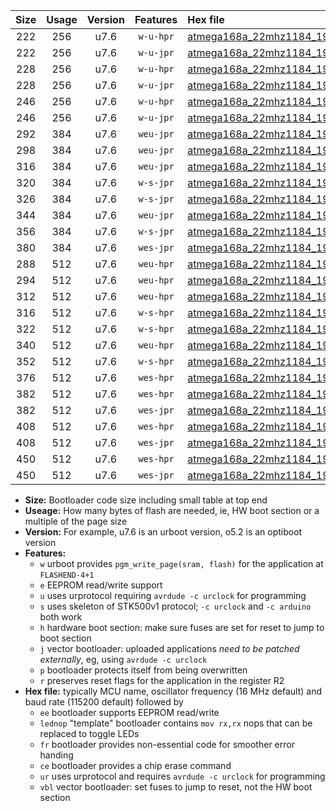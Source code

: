 |Size|Usage|Version|Features|Hex file|
|:-:|:-:|:-:|:-:|:--|
|222|256|u7.6|`w-u-hpr`|[atmega168a_22mhz1184_19200bps_ur.hex](https://raw.githubusercontent.com/stefanrueger/urboot/main//atmega168a_22mhz1184_19200bps_ur.hex)|
|222|256|u7.6|`w-u-jpr`|[atmega168a_22mhz1184_19200bps_ur_vbl.hex](https://raw.githubusercontent.com/stefanrueger/urboot/main//atmega168a_22mhz1184_19200bps_ur_vbl.hex)|
|228|256|u7.6|`w-u-hpr`|[atmega168a_22mhz1184_19200bps_lednop_ur.hex](https://raw.githubusercontent.com/stefanrueger/urboot/main//atmega168a_22mhz1184_19200bps_lednop_ur.hex)|
|228|256|u7.6|`w-u-jpr`|[atmega168a_22mhz1184_19200bps_lednop_ur_vbl.hex](https://raw.githubusercontent.com/stefanrueger/urboot/main//atmega168a_22mhz1184_19200bps_lednop_ur_vbl.hex)|
|246|256|u7.6|`w-u-hpr`|[atmega168a_22mhz1184_19200bps_lednop_fr_ur.hex](https://raw.githubusercontent.com/stefanrueger/urboot/main//atmega168a_22mhz1184_19200bps_lednop_fr_ur.hex)|
|246|256|u7.6|`w-u-jpr`|[atmega168a_22mhz1184_19200bps_lednop_fr_ur_vbl.hex](https://raw.githubusercontent.com/stefanrueger/urboot/main//atmega168a_22mhz1184_19200bps_lednop_fr_ur_vbl.hex)|
|292|384|u7.6|`weu-jpr`|[atmega168a_22mhz1184_19200bps_ee_ur_vbl.hex](https://raw.githubusercontent.com/stefanrueger/urboot/main//atmega168a_22mhz1184_19200bps_ee_ur_vbl.hex)|
|298|384|u7.6|`weu-jpr`|[atmega168a_22mhz1184_19200bps_ee_lednop_ur_vbl.hex](https://raw.githubusercontent.com/stefanrueger/urboot/main//atmega168a_22mhz1184_19200bps_ee_lednop_ur_vbl.hex)|
|316|384|u7.6|`weu-jpr`|[atmega168a_22mhz1184_19200bps_ee_lednop_fr_ur_vbl.hex](https://raw.githubusercontent.com/stefanrueger/urboot/main//atmega168a_22mhz1184_19200bps_ee_lednop_fr_ur_vbl.hex)|
|320|384|u7.6|`w-s-jpr`|[atmega168a_22mhz1184_19200bps_vbl.hex](https://raw.githubusercontent.com/stefanrueger/urboot/main//atmega168a_22mhz1184_19200bps_vbl.hex)|
|326|384|u7.6|`w-s-jpr`|[atmega168a_22mhz1184_19200bps_lednop_vbl.hex](https://raw.githubusercontent.com/stefanrueger/urboot/main//atmega168a_22mhz1184_19200bps_lednop_vbl.hex)|
|344|384|u7.6|`weu-jpr`|[atmega168a_22mhz1184_19200bps_ee_lednop_fr_ce_ur_vbl.hex](https://raw.githubusercontent.com/stefanrueger/urboot/main//atmega168a_22mhz1184_19200bps_ee_lednop_fr_ce_ur_vbl.hex)|
|356|384|u7.6|`w-s-jpr`|[atmega168a_22mhz1184_19200bps_lednop_fr_vbl.hex](https://raw.githubusercontent.com/stefanrueger/urboot/main//atmega168a_22mhz1184_19200bps_lednop_fr_vbl.hex)|
|380|384|u7.6|`wes-jpr`|[atmega168a_22mhz1184_19200bps_ee_vbl.hex](https://raw.githubusercontent.com/stefanrueger/urboot/main//atmega168a_22mhz1184_19200bps_ee_vbl.hex)|
|288|512|u7.6|`weu-hpr`|[atmega168a_22mhz1184_19200bps_ee_ur.hex](https://raw.githubusercontent.com/stefanrueger/urboot/main//atmega168a_22mhz1184_19200bps_ee_ur.hex)|
|294|512|u7.6|`weu-hpr`|[atmega168a_22mhz1184_19200bps_ee_lednop_ur.hex](https://raw.githubusercontent.com/stefanrueger/urboot/main//atmega168a_22mhz1184_19200bps_ee_lednop_ur.hex)|
|312|512|u7.6|`weu-hpr`|[atmega168a_22mhz1184_19200bps_ee_lednop_fr_ur.hex](https://raw.githubusercontent.com/stefanrueger/urboot/main//atmega168a_22mhz1184_19200bps_ee_lednop_fr_ur.hex)|
|316|512|u7.6|`w-s-hpr`|[atmega168a_22mhz1184_19200bps.hex](https://raw.githubusercontent.com/stefanrueger/urboot/main//atmega168a_22mhz1184_19200bps.hex)|
|322|512|u7.6|`w-s-hpr`|[atmega168a_22mhz1184_19200bps_lednop.hex](https://raw.githubusercontent.com/stefanrueger/urboot/main//atmega168a_22mhz1184_19200bps_lednop.hex)|
|340|512|u7.6|`weu-hpr`|[atmega168a_22mhz1184_19200bps_ee_lednop_fr_ce_ur.hex](https://raw.githubusercontent.com/stefanrueger/urboot/main//atmega168a_22mhz1184_19200bps_ee_lednop_fr_ce_ur.hex)|
|352|512|u7.6|`w-s-hpr`|[atmega168a_22mhz1184_19200bps_lednop_fr.hex](https://raw.githubusercontent.com/stefanrueger/urboot/main//atmega168a_22mhz1184_19200bps_lednop_fr.hex)|
|376|512|u7.6|`wes-hpr`|[atmega168a_22mhz1184_19200bps_ee.hex](https://raw.githubusercontent.com/stefanrueger/urboot/main//atmega168a_22mhz1184_19200bps_ee.hex)|
|382|512|u7.6|`wes-hpr`|[atmega168a_22mhz1184_19200bps_ee_lednop.hex](https://raw.githubusercontent.com/stefanrueger/urboot/main//atmega168a_22mhz1184_19200bps_ee_lednop.hex)|
|382|512|u7.6|`wes-jpr`|[atmega168a_22mhz1184_19200bps_ee_lednop_vbl.hex](https://raw.githubusercontent.com/stefanrueger/urboot/main//atmega168a_22mhz1184_19200bps_ee_lednop_vbl.hex)|
|408|512|u7.6|`wes-hpr`|[atmega168a_22mhz1184_19200bps_ee_lednop_fr.hex](https://raw.githubusercontent.com/stefanrueger/urboot/main//atmega168a_22mhz1184_19200bps_ee_lednop_fr.hex)|
|408|512|u7.6|`wes-jpr`|[atmega168a_22mhz1184_19200bps_ee_lednop_fr_vbl.hex](https://raw.githubusercontent.com/stefanrueger/urboot/main//atmega168a_22mhz1184_19200bps_ee_lednop_fr_vbl.hex)|
|450|512|u7.6|`wes-hpr`|[atmega168a_22mhz1184_19200bps_ee_lednop_fr_ce.hex](https://raw.githubusercontent.com/stefanrueger/urboot/main//atmega168a_22mhz1184_19200bps_ee_lednop_fr_ce.hex)|
|450|512|u7.6|`wes-jpr`|[atmega168a_22mhz1184_19200bps_ee_lednop_fr_ce_vbl.hex](https://raw.githubusercontent.com/stefanrueger/urboot/main//atmega168a_22mhz1184_19200bps_ee_lednop_fr_ce_vbl.hex)|

- **Size:** Bootloader code size including small table at top end
- **Useage:** How many bytes of flash are needed, ie, HW boot section or a multiple of the page size
- **Version:** For example, u7.6 is an urboot version, o5.2 is an optiboot version
- **Features:**
  + `w` urboot provides `pgm_write_page(sram, flash)` for the application at `FLASHEND-4+1`
  + `e` EEPROM read/write support
  + `u` uses urprotocol requiring `avrdude -c urclock` for programming
  + `s` uses skeleton of STK500v1 protocol; `-c urclock` and `-c arduino` both work
  + `h` hardware boot section: make sure fuses are set for reset to jump to boot section
  + `j` vector bootloader: uploaded applications *need to be patched externally*, eg, using `avrdude -c urclock`
  + `p` bootloader protects itself from being overwritten
  + `r` preserves reset flags for the application in the register R2
- **Hex file:** typically MCU name, oscillator frequency (16 MHz default) and baud rate (115200 default) followed by
  + `ee` bootloader supports EEPROM read/write
  + `lednop` "template" bootloader contains `mov rx,rx` nops that can be replaced to toggle LEDs
  + `fr` bootloader provides non-essential code for smoother error handing
  + `ce` bootloader provides a chip erase command
  + `ur` uses urprotocol and requires `avrdude -c urclock` for programming
  + `vbl` vector bootloader: set fuses to jump to reset, not the HW boot section

